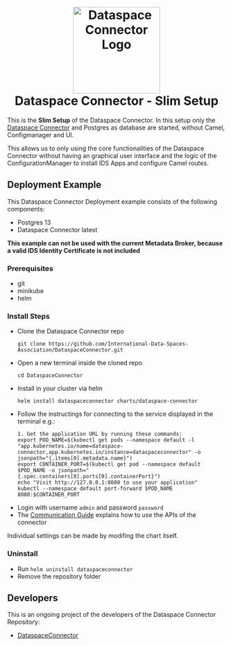 <h1 align="center">
  <br>
  <a href="https://dataspace-connector.de/dsc_logo.svg"><img src="https://dataspace-connector.de/dsc_logo.svg" alt="Dataspace Connector Logo" width="200"></a>
  <br>
      Dataspace Connector - Slim Setup
  <br>
</h1>

This is the **Slim Setup** of the Dataspace Connector.
In this setup only the [Dataspace Connector](https://github.com/International-Data-Spaces-Association/DataspaceConnector) and Postgres as database are started, without Camel, Configmanager and UI.

This allows us to only using the core functionalities of the Dataspace Connector without having an graphical user interface and the logic of the ConfigurationManager to install IDS Apps and configure Camel routes.

## Deployment Example
This Dataspace Connector Deployment example consists of the following components:
- Postgres 13
- Dataspace Connector latest

**This example can not be used with the current Metadata Broker, because a valid IDS Identity Certificate is not included**

### Prerequisites
  - git
  - minikube
  - helm

### Install Steps
  - Clone the Dataspace Connector repo 
    ```
    git clone https://github.com/International-Data-Spaces-Association/DataspaceConnector.git
    ```
  - Open a new terminal inside the cloned repo
    ```
    cd DataspaceConnector
    ```
  - Install in your cluster via helm
    ```
    helm install dataspaceconnector charts/dataspace-connector
    ```
  - Follow the instructings for connecting to the service displayed in the terminal e.g.:
    ```
    1. Get the application URL by running these commands:
    export POD_NAME=$(kubectl get pods --namespace default -l "app.kubernetes.io/name=dataspace-connector,app.kubernetes.io/instance=dataspaceconnector" -o jsonpath="{.items[0].metadata.name}")
    export CONTAINER_PORT=$(kubectl get pod --namespace default $POD_NAME -o jsonpath="{.spec.containers[0].ports[0].containerPort}")
    echo "Visit http://127.0.0.1:8080 to use your application"
    kubectl --namespace default port-forward $POD_NAME 8080:$CONTAINER_PORT
    ```
  - Login with username `admin` and password `password`
  - The [Communication Guide](https://international-data-spaces-association.github.io/DataspaceConnector/CommunicationGuide) explains how to use the APIs of the connector

Individual settings can be made by modifing the chart itself.

### Uninstall
  - Run `helm uninstall dataspaceconnector`
  - Remove the repository folder
  
## Developers

This is an ongoing project of the developers of the Dataspace Connector Repository:
* [DataspaceConnector](https://github.com/International-Data-Spaces-Association/DataspaceConnector)